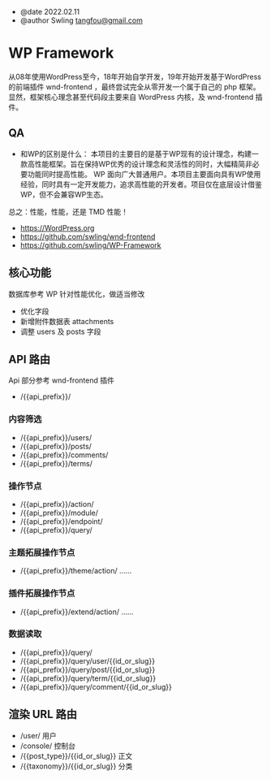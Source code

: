 - @date 2022.02.11
- @author Swling tangfou@gmail.com

# WP Framework

从08年使用WordPress至今，18年开始自学开发，19年开始开发基于WordPress的前端插件 wnd-frontend ，最终尝试完全从零开发一个属于自己的 php 框架。
显然，框架核心理念甚至代码段主要来自 WordPress 内核，及 wnd-frontend 插件。

## QA
- 和WP的区别是什么：
本项目的主要目的是基于WP现有的设计理念，构建一款高性能框架。旨在保持WP优秀的设计理念和灵活性的同时，大幅精简非必要功能同时提高性能。
WP 面向广大普通用户。本项目主要面向具有WP使用经验，同时具有一定开发能力，追求高性能的开发者。项目仅在底层设计借鉴WP，但不会兼容WP生态。

总之：性能，性能，还是 TMD 性能！

- https://WordPress.org
- https://github.com/swling/wnd-frontend
- https://github.com/swling/WP-Framework

## 核心功能
数据库参考 WP 针对性能优化，做适当修改
- 优化字段
- 新增附件数据表 attachments
- 调整 users 及 posts 字段

## API 路由
Api 部分参考 wnd-frontend 插件
- /{{api_prefix}}/

### 内容筛选
- /{{api_prefix}}/users/
- /{{api_prefix}}/posts/
- /{{api_prefix}}/comments/
- /{{api_prefix}}/terms/

### 操作节点
- /{{api_prefix}}/action/
- /{{api_prefix}}/module/
- /{{api_prefix}}/endpoint/
- /{{api_prefix}}/query/

### 主题拓展操作节点
- /{{api_prefix}}/theme/action/
……

### 插件拓展操作节点
- /{{api_prefix}}/extend/action/
……

### 数据读取
- /{{api_prefix}}/query/
- /{{api_prefix}}/query/user/{{id_or_slug}}
- /{{api_prefix}}/query/post/{{id_or_slug}}
- /{{api_prefix}}/query/term/{{id_or_slug}}
- /{{api_prefix}}/query/comment/{{id_or_slug}}

## 渲染 URL 路由
- /user/ 			                用户
- /console/			                控制台
- /{{post_type}}/{{id_or_slug}}	    正文
- /{{taxonomy}}/{{id_or_slug}}		分类
